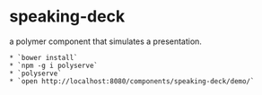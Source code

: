 speaking-deck
=============

a polymer component that simulates a presentation.

	* `bower install`
	* `npm -g i polyserve`
	* `polyserve` 
	* `open http://localhost:8080/components/speaking-deck/demo/`
